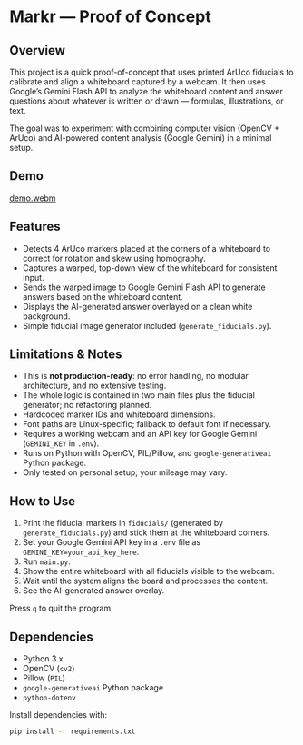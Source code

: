 # Markr — Proof of Concept

## Overview

This project is a quick proof-of-concept that uses printed ArUco fiducials to calibrate and align a whiteboard captured by a webcam. It then uses Google’s Gemini Flash API to analyze the whiteboard content and answer questions about whatever is written or drawn — formulas, illustrations, or text.

The goal was to experiment with combining computer vision (OpenCV + ArUco) and AI-powered content analysis (Google Gemini) in a minimal setup.


## Demo
[demo.webm](https://github.com/user-attachments/assets/512c58d4-9716-4fb8-b9b7-defb50658be5)


## Features

- Detects 4 ArUco markers placed at the corners of a whiteboard to correct for rotation and skew using homography.
- Captures a warped, top-down view of the whiteboard for consistent input.
- Sends the warped image to Google Gemini Flash API to generate answers based on the whiteboard content.
- Displays the AI-generated answer overlayed on a clean white background.
- Simple fiducial image generator included (`generate_fiducials.py`).

## Limitations & Notes

- This is **not production-ready**: no error handling, no modular architecture, and no extensive testing.
- The whole logic is contained in two main files plus the fiducial generator; no refactoring planned.
- Hardcoded marker IDs and whiteboard dimensions.
- Font paths are Linux-specific; fallback to default font if necessary.
- Requires a working webcam and an API key for Google Gemini (`GEMINI_KEY` in `.env`).
- Runs on Python with OpenCV, PIL/Pillow, and `google-generativeai` Python package.
- Only tested on personal setup; your mileage may vary.

## How to Use

1. Print the fiducial markers in `fiducials/` (generated by `generate_fiducials.py`) and stick them at the whiteboard corners.
2. Set your Google Gemini API key in a `.env` file as `GEMINI_KEY=your_api_key_here`.
3. Run `main.py`.
4. Show the entire whiteboard with all fiducials visible to the webcam.
5. Wait until the system aligns the board and processes the content.
6. See the AI-generated answer overlay.

Press `q` to quit the program.

## Dependencies

- Python 3.x
- OpenCV (`cv2`)
- Pillow (`PIL`)
- `google-generativeai` Python package
- `python-dotenv`

Install dependencies with:

```bash
pip install -r requirements.txt
```
